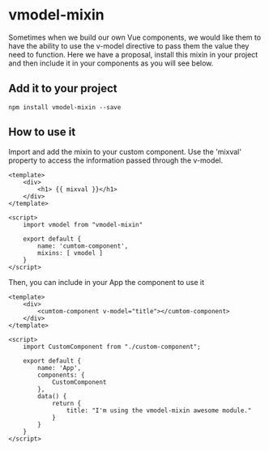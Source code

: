 # vmodel-mixin

Sometimes when we build our own Vue components, we would like them to have the ability to use the v-model directive to pass them the value they need to function. 
Here we have a proposal, install this mixin in your project and then include it in your components as you will see below.

## Add it to your project
```node
npm install vmodel-mixin --save
```

## How to use it

Import and add the mixin to your custom component. 
Use the 'mixval' property to access the information passed through the v-model.

```vue
<template>
    <div>
        <h1> {{ mixval }}</h1>
    </div>
</template>

<script>
    import vmodel from "vmodel-mixin"

    export default {
        name: 'cumtom-component',
        mixins: [ vmodel ]
    }
</script>
```

Then, you can include in your App the component to use it

```vue
<template>
    <div>
        <cumtom-component v-model="title"></cumtom-component>
    </div>
</template>

<script>
    import CustomComponent from "./custom-component";

    export default {
        name: 'App',
        components: { 
            CustomComponent 
        }, 
        data() {
            return {
                title: "I'm using the vmodel-mixin awesome module."
            }
        }
    }
</script>

```